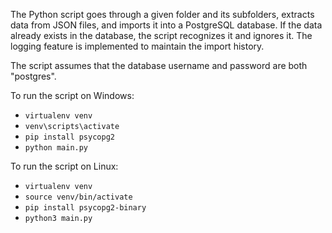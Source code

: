The Python script goes through a given folder and its subfolders, extracts data from JSON files, and imports it into a PostgreSQL database. If the data already exists in the database, the script recognizes it and ignores it. The logging feature is implemented to maintain the import history.

The script assumes that the database username and password are both "postgres".

To run the script on Windows:
- `virtualenv venv`
- `venv\scripts\activate`
- `pip install psycopg2`
- `python main.py`

To run the script on Linux:
- `virtualenv venv`
- `source venv/bin/activate`
- `pip install psycopg2-binary`
- `python3 main.py`
